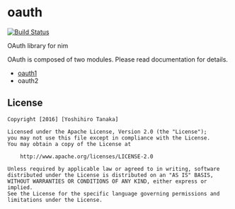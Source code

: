 # oauth
[![Build Status](https://travis-ci.org/CORDEA/oauth.svg?branch=master)](https://travis-ci.org/CORDEA/oauth)

OAuth library for nim

OAuth is composed of two modules.
Please read documentation for details.

- [oauth1](http://cordea.github.io/oauth/docs/oauth1.html)
- oauth2


## License

```
Copyright [2016] [Yoshihiro Tanaka]

Licensed under the Apache License, Version 2.0 (the "License");
you may not use this file except in compliance with the License.
You may obtain a copy of the License at

    http://www.apache.org/licenses/LICENSE-2.0

Unless required by applicable law or agreed to in writing, software
distributed under the License is distributed on an "AS IS" BASIS,
WITHOUT WARRANTIES OR CONDITIONS OF ANY KIND, either express or implied.
See the License for the specific language governing permissions and
limitations under the License.
```
